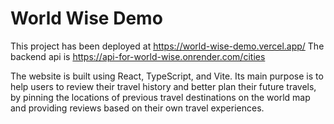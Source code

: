 # World Wise Demo

This project has been deployed at https://world-wise-demo.vercel.app/
The backend api is https://api-for-world-wise.onrender.com/cities

The website is built using React, TypeScript, and Vite. Its main purpose is to help users to review their travel history and better plan their future travels, by pinning the locations of previous travel destinations on the world map and providing reviews based on their own travel experiences.
